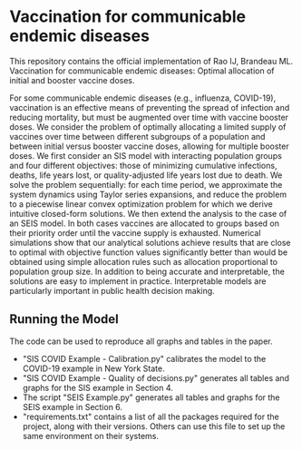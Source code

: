 # Vaccination for communicable endemic diseases

This repository contains the official implementation of Rao IJ, Brandeau ML. Vaccination for communicable endemic diseases: Optimal allocation of initial and booster vaccine doses.  

For some communicable endemic diseases (e.g., influenza, COVID-19), vaccination is an effective means of preventing the spread of infection and reducing mortality, but must be augmented over time with vaccine booster doses. We consider the problem of optimally allocating a limited supply of vaccines over time between different subgroups of a population and between initial versus booster vaccine doses, allowing for multiple booster doses. We first consider an SIS model with interacting population groups and four different objectives: those of minimizing cumulative infections, deaths, life years lost, or quality-adjusted life years lost due to death. We solve the problem sequentially: for each time period, we approximate the system dynamics using Taylor series expansions, and reduce the problem to a piecewise linear convex optimization problem for which we derive intuitive closed-form solutions. We then extend the analysis to the case of an SEIS model. In both cases vaccines are allocated to groups based on their priority order until the vaccine supply is exhausted. Numerical simulations show that our analytical solutions achieve results that are close to optimal with objective function values significantly better than would be obtained using simple allocation rules such as allocation proportional to population group size. In addition to being accurate and interpretable, the solutions are easy to implement in practice. Interpretable models are particularly important in public health decision making. 

## Running the Model

The code can be used to reproduce all graphs and tables in the paper. 
- "SIS COVID Example - Calibration.py" calibrates the model to the COVID-19 example in New York State.
- "SIS COVID Example - Quality of decisions.py" generates all tables and graphs for the SIS example in Section 4. 
- The script "SEIS Example.py" generates all tables and graphs for the SEIS example in Section 6. 
- "requirements.txt" contains a list of all the packages required for the project, along with their versions. Others can use this file to set up the same environment on their systems.
